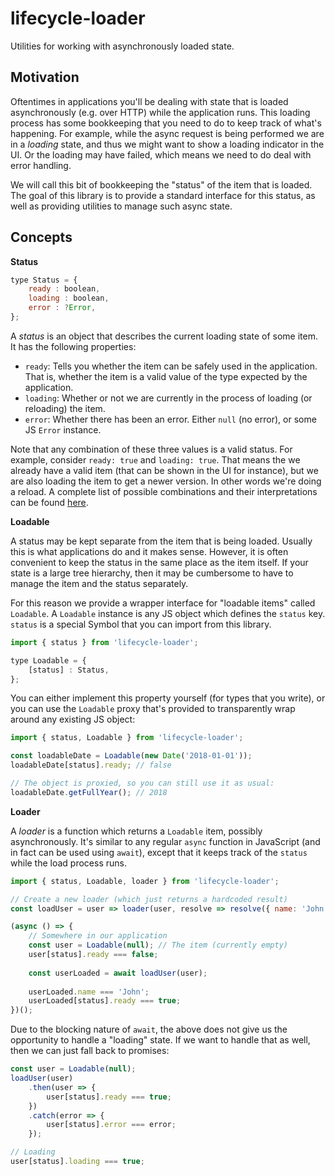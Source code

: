 
# lifecycle-loader

Utilities for working with asynchronously loaded state.


## Motivation

Oftentimes in applications you'll be dealing with state that is loaded asynchronously (e.g. over HTTP) while the application runs. This loading process has some bookkeeping that you need to do to keep track of what's happening. For example, while the async request is being performed we are in a *loading* state, and thus we might want to show a loading indicator in the UI. Or the loading may have failed, which means we need to do deal with error handling.

We will call this bit of bookkeeping the "status" of the item that is loaded. The goal of this library is to provide a standard interface for this status, as well as providing utilities to manage such async state.


## Concepts

**Status**

```js
type Status = {
    ready : boolean,
    loading : boolean,
    error : ?Error,
};
```

A *status* is an object that describes the current loading state of some item. It has the following properties:

* `ready`: Tells you whether the item can be safely used in the application. That is, whether the item is a valid value of the type expected by the application.
* `loading`: Whether or not we are currently in the process of loading (or reloading) the item.
* `error`: Whether there has been an error. Either `null` (no error), or some JS `Error` instance.

Note that any combination of these three values is a valid status. For example, consider `ready: true` and `loading: true`. That means the we already have a valid item (that can be shown in the UI for instance), but we are also loading the item to get a newer version. In other words we're doing a reload. A complete list of possible combinations and their interpretations can be found [here](https://github.com/mkrause/lifecycle-loader/blob/master/src/status.js).


**Loadable**

A status may be kept separate from the item that is being loaded. Usually this is what applications do and it makes sense. However, it is often convenient to keep the status in the same place as the item itself. If your state is a large tree hierarchy, then it may be cumbersome to have to manage the item and the status separately.

For this reason we provide a wrapper interface for "loadable items" called `Loadable`. A `Loadable` instance is any JS object which defines the `status` key. `status` is a special Symbol that you can import from this library.

```js
import { status } from 'lifecycle-loader';

type Loadable = {
    [status] : Status,
};
```

You can either implement this property yourself (for types that you write), or you can use the `Loadable` proxy that's provided to transparently wrap around any existing JS object:


```js
import { status, Loadable } from 'lifecycle-loader';

const loadableDate = Loadable(new Date('2018-01-01'));
loadableDate[status].ready; // false

// The object is proxied, so you can still use it as usual:
loadableDate.getFullYear(); // 2018
```


**Loader**

A *loader* is a function which returns a `Loadable` item, possibly asynchronously. It's similar to any regular `async` function in JavaScript (and in fact can be used using `await`), except that it keeps track of the `status` while the load process runs.

```js
import { status, Loadable, loader } from 'lifecycle-loader';

// Create a new loader (which just returns a hardcoded result)
const loadUser = user => loader(user, resolve => resolve({ name: 'John' }));

(async () => {
    // Somewhere in our application
    const user = Loadable(null); // The item (currently empty)
    user[status].ready === false;
    
    const userLoaded = await loadUser(user);
    
    userLoaded.name === 'John';
    userLoaded[status].ready === true;
})();
```

Due to the blocking nature of `await`, the above does not give us the opportunity to handle a "loading" state. If we want to handle that as well, then we can just fall back to promises:

```js
const user = Loadable(null);
loadUser(user)
    .then(user => {
        user[status].ready === true;
    })
    .catch(error => {
        user[status].error === error;
    });

// Loading
user[status].loading === true;
```
